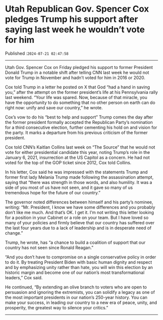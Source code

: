 # Utah Republican Gov. Spencer Cox pledges Trump his support after saying last week he wouldn’t vote for him

Published :`2024-07-21 02:47:58`

---

Utah Gov. Spencer Cox on Friday pledged his support to former President Donald Trump in a notable shift after telling CNN last week he would not vote for Trump in November and hadn’t voted for him in 2016 or 2020.

Cox told Trump in a letter he posted on X that God “had a hand in saving you,” after the attempt on the former president’s life at his Pennsylvania rally last weekend. “Your life was spared. Now, because of that miracle, you have the opportunity to do something that no other person on earth can do right now: unify and save our country,” he wrote.

Cox’s vow to do his “best to help and support” Trump comes the day after the former president formally accepted the Republican Party’s nomination for a third consecutive election, further cementing his hold on and vision for the party. It marks a departure from his previous criticism of the former president.

Cox told CNN’s Kaitlan Collins last week on “The Source” that he would not vote for either presidential candidate this year, noting Trump’s role in the January 6, 2021, insurrection at the US Capitol as a concern. He had not voted for the top of the GOP ticket since 2012, Cox told Collins.

In his letter, Cox said he was impressed with the statements Trump and former first lady Melania Trump made following the assassination attempt, saying that “there was strength in those words, and also humility. It was a side of you most of us have not seen, and it gave so many of us tremendous hope for the future of our country.”

The governor noted differences between himself and his party’s nominee, writing: “Mr. President, I know we have some differences and you probably don’t like me much. And that’s OK. I get it. I’m not writing this letter looking for a position in your Cabinet or a role on your team. But I have loved so many of your policies and firmly believe that our country has suffered over the last four years due to a lack of leadership and is in desperate need of change.”

Trump, he wrote, has “a chance to build a coalition of support that our country has not seen since Ronald Reagan.”

“And you don’t have to compromise on a single conservative policy in order to do it. By treating President Biden with basic human dignity and respect and by emphasizing unity rather than hate, you will win this election by an historic margin and become one of our nation’s most transformational leaders,” Cox said.

He continued, “By extending an olive branch to voters who are open to persuasion and ignoring the extremists, you can solidify a legacy as one of the most important presidents in our nation’s 250-year history. You can make your success, in leading our country to a new era of peace, unity, and prosperity, the greatest way to silence your critics.”

---

